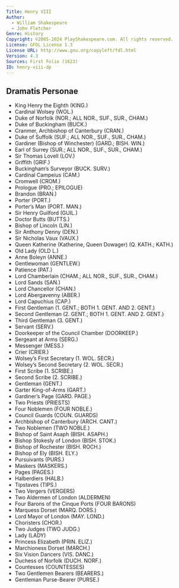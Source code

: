 ```yaml
---
Title: Henry VIII
Author: 
  - William Shakespeare
  - John Fletcher
Genre: History
Copyright: ©2005-2024 PlayShakespeare.com. All rights reserved.
License: GFDL License 1.3
License URL: http://www.gnu.org/copyleft/fdl.html
Version: 4.3
Sources: First Folio (1623)
ID: henry-viii-dp
---
```


## Dramatis Personae


- King Henry the Eighth (KING.)
- Cardinal Wolsey (WOL.)
- Duke of Norfolk (NOR.; ALL NOR., SUF., SUR., CHAM.)
- Duke of Buckingham (BUCK.)
- Cranmer, Archbishop of Canterbury (CRAN.)
- Duke of Suffolk (SUF.; ALL NOR., SUF., SUR., CHAM.)
- Gardiner (Bishop of Winchester) (GARD.; BISH. WIN.)
- Earl of Surrey (SUR.; ALL NOR., SUF., SUR., CHAM.)
- Sir Thomas Lovell (LOV.)
- Griffith (GRIF.)
- Buckingham’s Surveyor (BUCK. SURV.)
- Cardinal Campeius (CAM.)
- Cromwell (CROM.)
- Prologue (PRO.; EPILOGUE)
- Brandon (BRAN.)
- Porter (PORT.)
- Porter’s Man (PORT. MAN.)
- Sir Henry Guilford (GUIL.)
- Doctor Butts (BUTTS.)
- Bishop of Lincoln (LIN.)
- Sir Anthony Denny (DEN.)
- Sir Nicholas Vaux (VAUX.)
- Queen Katherine (Katherine, Queen Dowager) (Q. KATH.; KATH.)
- Old Lady (OLD L.)
- Anne Boleyn (ANNE.)
- Gentlewoman (GENTLEW.)
- Patience (PAT.)
- Lord Chamberlain (CHAM.; ALL NOR., SUF., SUR., CHAM.)
- Lord Sands (SAN.)
- Lord Chancellor (CHAN.)
- Lord Abergavenny (ABER.)
- Lord Capuchius (CAP.)
- First Gentleman (1. GENT.; BOTH 1. GENT. AND 2. GENT.)
- Second Gentleman (2. GENT.; BOTH 1. GENT. AND 2. GENT.)
- Third Gentleman (3. GENT.)
- Servant (SERV.)
- Doorkeeper of the Council Chamber (DOORKEEP.)
- Sergeant at Arms (SERG.)
- Messenger (MESS.)
- Crier (CRIER.)
- Wolsey’s First Secretary (1. WOL. SECR.)
- Wolsey’s Second Secretary (2. WOL. SECR.)
- First Scribe (1. SCRIBE.)
- Second Scribe (2. SCRIBE.)
- Gentleman (GENT.)
- Garter King-of-Arms (GART.)
- Gardiner’s Page (GARD. PAGE.)
- Two Priests (PRIESTS)
- Four Noblemen (FOUR NOBLE.)
- Council Guards (COUN. GUARDS)
- Archbishop of Canterbury (ARCH. CANT.)
- Two Noblemen (TWO NOBLE.)
- Bishop of Saint Asaph (BISH. ASAPH.)
- Bishop Stokesly of London (BISH. STOK.)
- Bishop of Rochester (BISH. ROCH.)
- Bishop of Ely (BISH. ELY.)
- Pursuivants (PURS.)
- Maskers (MASKERS.)
- Pages (PAGES.)
- Halberdiers (HALB.)
- Tipstaves (TIPS.)
- Two Vergers (VERGERS)
- Two Aldermen of London (ALDERMEN)
- Four Barons of the Cinque Ports (FOUR BARONS)
- Marquess Dorset (MARQ. DORS.)
- Lord Mayor of London (MAY. LOND.)
- Choristers (CHOR.)
- Two Judges (TWO JUDG.)
- Lady (LADY)
- Princess Elizabeth (PRIN. ELIZ.)
- Marchioness Dorset (MARCH.)
- Six Vision Dancers (VIS. DANC.)
- Duchess of Norfolk (DUCH. NORF.)
- Countesses (COUNTESSES)
- Two Gentlemen Bearers (BEARERS.)
- Gentleman Purse-Bearer (PURSE.)
